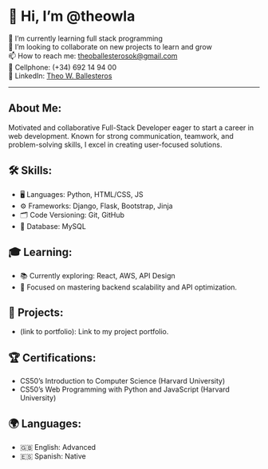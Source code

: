 # 👋 Hi, I’m @theowla

🌱 I’m currently learning full stack programming  
💞️ I’m looking to collaborate on new projects to learn and grow  
📫 How to reach me: theoballesterosok@gmail.com  
📱 Cellphone: (+34) 692 14 94 00  
🔗 LinkedIn: [Theo W. Ballesteros](https://www.linkedin.com/in/theo-w-ballesteros-5933642b7)

---

## About Me:
Motivated and collaborative Full-Stack Developer eager to start a career in web development.
Known for strong communication, teamwork, and problem-solving skills, I excel in creating user-focused solutions.

## 🛠️ Skills:
- 🖥️ Languages: Python, HTML/CSS, JS  
- ⚙️ Frameworks: Django, Flask, Bootstrap, Jinja  
- 🗂️ Code Versioning: Git, GitHub  
- 💾 Database: MySQL  

## 🎓 Learning:
- 📚 Currently exploring: React, AWS, API Design  
- 🌱 Focused on mastering backend scalability and API optimization.

## 🚀 Projects:
- (link to portfolio): Link to my project portfolio.

## 🏆 Certifications:
- CS50’s Introduction to Computer Science (Harvard University)  
- CS50’s Web Programming with Python and JavaScript (Harvard University)

## 🌍 Languages:
- 🇬🇧 English: Advanced  
- 🇪🇸 Spanish: Native  



<!---
theowla/theowla is a ✨ special ✨ repository because its `README.md` (this file) appears on your GitHub profile.
You can click the Preview link to take a look at your changes.
--->
